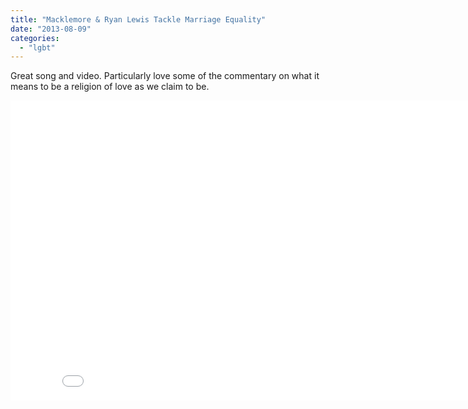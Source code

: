 ```yaml
---
title: "Macklemore & Ryan Lewis Tackle Marriage Equality"
date: "2013-08-09"
categories: 
  - "lgbt"
---
```


Great song and video. Particularly love some of the commentary on what it means to be a religion of love as we claim to be.

<iframe src="//www.youtube.com/embed/hlVBg7_08n0" height="480" width="853" allowfullscreen frameborder="0"></iframe>
